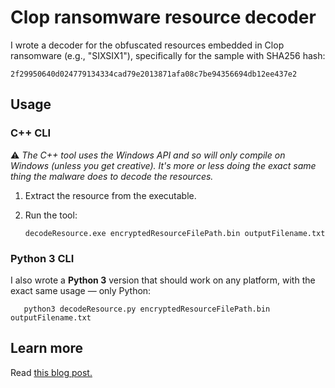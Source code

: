 # Clop ransomware resource decoder

I wrote a decoder for the obfuscated resources embedded in Clop ransomware (e.g., "SIXSIX1"), specifically for the sample with SHA256 hash: 

    2f29950640d024779134334cad79e2013871afa08c7be94356694db12ee437e2

## Usage

### C++ CLI

:warning: *The C++ tool uses the Windows API and so will only compile on Windows (unless you get creative). It's more or less doing the exact same thing the malware does to decode the resources.* 

1. Extract the resource from the executable.
2. Run the tool:

       decodeResource.exe encryptedResourceFilePath.bin outputFilename.txt

### Python 3 CLI

I also wrote a **Python 3** version that should work on any platform, with the exact same usage &mdash; only Python:

       python3 decodeResource.py encryptedResourceFilePath.bin outputFilename.txt

## Learn more

Read [this blog post.](https://laserkittens.com/ransomware-sucks/)
